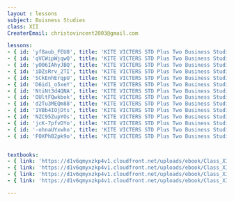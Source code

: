 ```yaml
--- 
layout : lessons 
subject: Buisness Studies
class: XII
CreaterEmail: christovincent2003@gmail.com

lessons:
- { id: 'yf8aub_FEU8', title: 'KITE VICTERS STD Plus Two Business Studies Class 01 (First Bell-ഫസ്റ്റ് ബെല്‍)' }
- { id: 'qVCWipWjqwQ', title: 'KITE VICTERS STD Plus Two Business Studies Class 02 (First Bell-ഫസ്റ്റ് ബെല്‍)' }
- { id: 'yO06IAhyJBQ', title: 'KITE VICTERS STD Plus Two Business Studies Class 03 (First Bell-ഫസ്റ്റ് ബെല്‍)' }
- { id: 'iDZsRrv_2TI', title: 'KITE VICTERS STD Plus Two Business Studies Class 04 (First Bell-ഫസ്റ്റ് ബെല്‍)' }
- { id: 'SCkEnhErqpU', title: 'KITE VICTERS STD Plus Two Business Studies Class 05 (First Bell-ഫസ്റ്റ് ബെല്‍)' }
- { id: 'D6id1_o5xeY', title: 'KITE VICTERS STD Plus Two Business Studies Class 06 (First Bell-ഫസ്റ്റ് ബെല്‍)' }
- { id: 'NtiNt3d4QNA', title: 'KITE VICTERS STD Plus Two Business Studies Class 07 (First Bell-ഫസ്റ്റ് ബെല്‍)' }
- { id: 'OUltFQwkbok', title: 'KITE VICTERS STD Plus Two Business Studies Class 08 (First Bell-ഫസ്റ്റ് ബെല്‍)' }
- { id: 'd2Tu3MEQm88', title: 'KITE VICTERS STD Plus Two Business Studies Class 09 (First Bell-ഫസ്റ്റ് ബെല്‍)' }
- { id: '1VBb4IOjDts', title: 'KITE VICTERS STD Plus Two Business Studies Class 10 (First Bell-ഫസ്റ്റ് ബെല്‍)' }
- { id: 'NZC95ZupYOs', title: 'KITE VICTERS STD Plus Two Business Studies Class 11 (First Bell-ഫസ്റ്റ് ബെല്‍)' }
- { id: 'jcK-7pfvDYo', title: 'KITE VICTERS STD Plus Two Business Studies Class 12 (First Bell-ഫസ്റ്റ് ബെല്‍)' }
- { id: '-ohnaUYxwho', title: 'KITE VICTERS STD Plus Two Business Studies Class 13 (First Bell-ഫസ്റ്റ് ബെല്‍)' }
- { id: 'FOXPhB2pk9o', title: 'KITE VICTERS STD Plus Two Business Studies Class 14 (First Bell-ഫസ്റ്റ് ബെല്‍)' }


textbooks:
- { link: 'https://d1v6qmyxzkp4v1.cloudfront.net/uploads/ebook/Class_XII/BusinessStudies/Businessstudies_1.pdf', title: ' Buisness Studies' , medium: 'English' }
- { link: 'https://d1v6qmyxzkp4v1.cloudfront.net/uploads/ebook/Class_XII/BusinessStudies/Businessstudies_2.pdf', title: 'Buisness Studies' , medium: 'English' }
- { link: 'https://d1v6qmyxzkp4v1.cloudfront.net/uploads/ebook/Class_XII/MAL_MED/Business%20Studies_Part_1.pdf', title: 'Buisness Studies' , medium: 'malayalam' }
- { link: 'https://d1v6qmyxzkp4v1.cloudfront.net/uploads/ebook/Class_XII/MAL_MED/Business%20Studies_Part_2.pdf', title: 'Buisness Studies' , medium: 'malayalam' }

---
```

